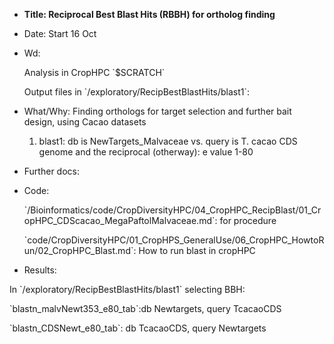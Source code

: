 
- **Title: Reciprocal Best Blast Hits (RBBH) for ortholog finding**
- Date: Start 16 Oct
- Wd:
	<p>Analysis in CropHPC `$SCRATCH`
	<p>Output files in `/exploratory/RecipBestBlastHits/blast1`:

- What/Why: Finding orthologs for target selection and further bait design, using Cacao datasets
	1. blast1: db is NewTargets_Malvaceae vs. query is T. cacao CDS genome and the reciprocal (otherway): e value 1-80

- Further docs:

- Code: 
	<p>`/Bioinformatics/code/CropDiversityHPC/04_CropHPC_RecipBlast/01_CropHPC_CDScacao_MegaPaftolMalvaceae.md`: for procedure
	<p>`code/CropDiversityHPC/01_CropHPS_GeneralUse/06_CropHPC_HowtoRun/02_CropHPC_Blast.md`: How to run blast in cropHPC

- Results:  
<p>In `/exploratory/RecipBestBlastHits/blast1` selecting BBH:
	<p>`blastn_malvNewt353_e80_tab`:db Newtargets, query TcacaoCDS
	<p>`blastn_CDSNewt_e80_tab`: db TcacaoCDS, query Newtargets
